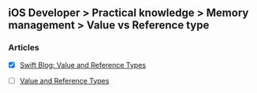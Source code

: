 ## iOS Developer > Practical knowledge > Memory management > Value vs Reference type

### Articles
- [x] [Swift Blog: Value and Reference Types](https://developer.apple.com/swift/blog/?id=10)
- [ ] [Value and Reference Types](https://thatthinginswift.com/value-and-reference-types/)


